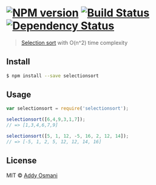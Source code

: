 #  [![NPM version][npm-image]][npm-url] [![Build Status][travis-image]][travis-url] [![Dependency Status][daviddm-url]][daviddm-image]

> [Selection sort](http://en.wikipedia.org/wiki/Selection_sort) with O(n^2) time complexity


## Install

```sh
$ npm install --save selectionsort
```


## Usage

```js
var selectionsort = require('selectionsort');

selectionsort([6,4,9,3,1,7]); 
// => [1,3,4,6,7,9]

selectionsort([5, 1, 12, -5, 16, 2, 12, 14]);
// => [-5, 1, 2, 5, 12, 12, 14, 16]
```


## License

MIT © [Addy Osmani](addyosmani.com)


[npm-url]: https://npmjs.org/package/selectionsort
[npm-image]: https://badge.fury.io/js/selectionsort.svg
[travis-url]: https://travis-ci.org/addyosmani/selectionsort
[travis-image]: https://travis-ci.org/addyosmani/selectionsort.svg?branch=master
[daviddm-url]: https://david-dm.org/addyosmani/selectionsort.svg?theme=shields.io
[daviddm-image]: https://david-dm.org/addyosmani/selectionsort

